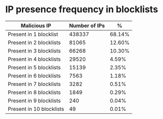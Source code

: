 # IP presence frequency in blocklists
| Malicious IP | Number of IPs | % |
|----|----|----|
| Present in 1 blocklist | 438337 | 68.14% |
| Present in 2 blocklists | 81065 | 12.60% |
| Present in 3 blocklists | 66268 | 10.30% |
| Present in 4 blocklists | 29520 | 4.59% |
| Present in 5 blocklists | 15139 | 2.35% |
| Present in 6 blocklists | 7563 | 1.18% |
| Present in 7 blocklists | 3282 | 0.51% |
| Present in 8 blocklists | 1849 | 0.29% |
| Present in 9 blocklists | 240 | 0.04% |
| Present in 10 blocklists | 49 | 0.01% |
